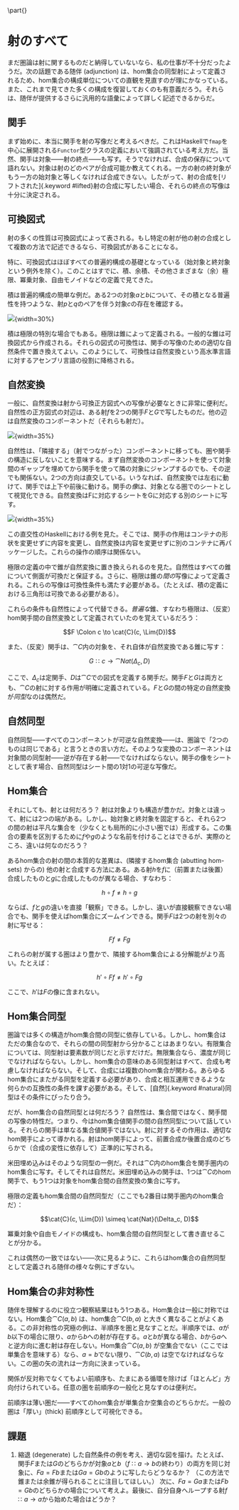 \part{}

# 射のすべて

まだ圏論は射に関するものだと納得していないなら、私の仕事が不十分だったようだ。次の話題である随伴 (adjunction) は、hom集合の同型射によって定義されるため、hom集合の構成単位についての直観を見直すのが理にかなっている。また、これまで見てきた多くの構成を復習しておくのも有意義だろう。それらは、随伴が提供するさらに汎用的な語彙によって詳しく記述できるからだ。

## 関手

まず始めに、本当に関手を射の写像だと考えるべきだ。これはHaskellで`fmap`を中心に展開される`Functor`型クラスの定義において強調されている考え方だ。当然、関手は対象――射の終点――も写す。そうでなければ、合成の保存について語れない。対象は射のどのペアが合成可能か教えてくれる。一方の射の終対象がもう一方の始対象と等しくなければ合成できない。したがって、射の合成を[リフトされた]{.keyword #lifted}射の合成に写したい場合、それらの終点の写像は十分に決定される。

## 可換図式

射の多くの性質は可換図式によって表される。もし特定の射が他の射の合成として複数の方法で記述できるなら、可換図式があることになる。

特に、可換図式はほぼすべての普遍的構成の基礎となっている（始対象と終対象という例外を除く）。このことはすでに、積、余積、その他さまざまな（余）極限、冪乗対象、自由モノイドなどの定義で見てきた。

積は普遍的構成の簡単な例だ。ある2つの対象$a$と$b$について、その積となる普遍性を持つような、射$p$と$q$のペアを伴う対象$c$の存在を確認する。

![](images/productranking.jpg){width=30%}

積は極限の特別な場合でもある。極限は錐によって定義される。一般的な錐は可換図式から作成される。それらの図式の可換性は、関手の写像のための適切な自然条件で置き換えてよい。このようにして、可換性は自然変換という高水準言語に対するアセンブリ言語の役割に降格される。

## 自然変換

一般に、自然変換は射から可換正方図式への写像が必要なときに非常に便利だ。自然性の正方図式の対辺は、ある射$f$を2つの関手$F$と$G$で写したものだ。他の辺は自然変換のコンポーネントだ（それらも射だ）。

![](images/3_naturality.jpg){width=35%}

自然性は、「隣接する」（射でつながった）コンポーネントに移っても、圏や関手の構造に反しないことを意味する。まず自然変換のコンポーネントを使って対象間のギャップを埋めてから関手を使って隣の対象にジャンプするのでも、その逆でも関係ない。2つの方向は直交している。いうなれば、自然変換では左右に動けて、関手では上下や前後に動ける。関手の*像*は、対象となる圏でのシートとして視覚化できる。自然変換はFに対応するシートをGに対応する別のシートに写す。

![](images/sheets.png){width=35%}

この直交性のHaskellにおける例を見た。そこでは、関手の作用はコンテナの形状を変更せずに内容を変更し、自然変換は内容を変更せずに別のコンテナに再パッケージした。これらの操作の順序は関係ない。

極限の定義の中で錐が自然変換に置き換えられるのを見た。自然性はすべての錐について側面が可換だと保証する。さらに、極限は錐の*間の*写像によって定義される。これらの写像は可換性条件も満たす必要がある。（たとえば、積の定義における三角形は可換である必要がある）。

これらの条件も自然性によって代替できる。*普遍な*錐、すなわち極限は、（反変）hom関手間の自然変換として定義されていたのを覚えているだろう：

$$F \Colon c \to \cat{C}(c, \Lim{D})$$

また、（反変）関手は、$\cat{C}$内の対象を、それ自体が自然変換である錐に写す：

$$G \Colon c \to \cat{Nat}(\Delta_c, D)$$

ここで、$\Delta_c$は定関手、$D$は$\cat{C}$での図式を定義する関手だ。関手$F$と$G$は両方とも、$\cat{C}$の射に対する作用が明確に定義されている。$F$と$G$の間の特定の自然変換が*同型*なのは偶然だ。

## 自然同型

自然同型――すべてのコンポーネントが可逆な自然変換――は、圏論で「2つのものは同じである」と言うときの言い方だ。そのような変換のコンポーネントは対象間の同型射――逆が存在する射――でなければならない。関手の像をシートとして表す場合、自然同型はシート間の1対1の可逆な写像だ。

## Hom集合

それにしても、射とは何だろう？
射は対象よりも構造が豊かだ。対象とは違って、射には2つの端がある。しかし、始対象と終対象を固定すると、それら2つの間の射は平凡な集合を（少なくとも局所的に小さい圏では）形成する。この集合の要素を区別するために$f$や$g$のような名前を付けることはできるが、実際のところ、違いは何なのだろう？


あるhom集合の射の間の本質的な差異は、(隣接するhom集合 (abutting hom-sets) からの) 他の射と合成する方法にある。ある射$h$を$f$に（前置または後置）合成したものと$g$に合成したものが異なる場合、すなわち：

$$h \circ f \neq h \circ g$$

ならば、$f$と$g$の違いを直接「観察」できる。しかし、違いが直接観察できない場合でも、関手を使えばhom集合にズームインできる。関手$F$は2つの射を別々の射に写せる：

$$F f \neq F g$$

これらの射が属する圏はより豊かで、隣接するhom集合による分解能がより高い。たとえば：

$$h' \circ F f \neq h' \circ F g$$

ここで、$h'$は$F$の像に含まれない。

## Hom集合同型

圏論では多くの構造がhom集合間の同型に依存している。しかし、hom集合はただの集合なので、それらの間の同型射から分かることはあまりない。有限集合については、同型射は要素数が同じだと示すだけだ。無限集合なら、濃度が同じでなければならない。しかし、hom集合の意味のある同型射はすべて、合成も考慮しなければならない。そして、合成には複数のhom集合が関わる。あらゆるhom集合にまたがる同型を定義する必要があり、合成と相互運用できるような何らかの互換性の条件を課す必要がある。そして、[自然]{.keyword #natural}同型はその条件にぴったり合う。

だが、hom集合の自然同型とは何だろう？
自然性は、集合間ではなく、関手間の写像の特性だ。つまり、今はhom集合値関手の間の自然同型について話している。それらの関手は単なる集合値関手ではない。射に対するその作用は、適切なhom関手によって導かれる。射はhom関手によって、前置合成か後置合成のどちらかで（合成の変性に依存して）正準的に写される。

米田埋め込みはそのような同型の一例だ。それは$\cat{C}$内のhom集合を関手圏内のhom集合に写す。そしてそれは自然だ。米田埋め込みの関手は、1つは$\cat{C}$のhom関手で、もう1つは対象をhom集合間の自然変換の集合に写す。

極限の定義もhom集合間の自然同型だ（ここでも2番目は関手圏内のhom集合だ）：

$$\cat{C}(c, \Lim{D}) \simeq \cat{Nat}(\Delta_c, D)$$

冪乗対象や自由モノイドの構成も、hom集合間の自然同型として書き直せることが分かる。

これは偶然の一致ではない――次に見るように、これらはhom集合の自然同型として定義される随伴の様々な例にすぎない。

## Hom集合の非対称性

随伴を理解するのに役立つ観察結果はもう1つある。Hom集合は一般に対称ではない。Hom集合$\cat{C}(a, b)$ は、hom集合$\cat{C}(b, a)$ と大きく異なることがよくある。この非対称性の究極の例は、半順序を圏と見なすことだ。半順序では、$a$が$b$以下の場合に限り、$a$から$b$への射が存在する。$a$と$b$が異なる場合、$b$から$a$へと逆方向に進む射は存在しない。Hom集合$\cat{C}(a, b)$ が空集合でない（ここでは単集合を意味する）なら、$a = b$でない限り、$\cat{C}(b, a)$ は空でなければならない。この圏の矢の流れは一方向に決まっている。

関係が反対称でなくてもよい前順序も、たまにある循環を除けば「ほとんど」方向付けられている。任意の圏を前順序の一般化と見なすのは便利だ。

前順序は薄い圏だ――すべてのhom集合が単集合か空集合のどちらかだ。一般の圏は「厚い」(thick) 前順序として可視化できる。

## 課題

1. 縮退 (degenerate) した自然条件の例を考え、適切な図を描け。たとえば、関手$F$または$G$のどちらかが対象$a$と$b$（$f \Colon a \to b$の終わり）の両方を同じ対象に、$F a = F b$または$G a = G b$のように写したらどうなるか？
  （この方法で錐または余錐が得られることに注目してほしい。）
   次に、$F a = G a$または$F b = G b$のどちらかの場合について考えよ。最後に、自分自身へループする射$f \Colon a \to a$から始めた場合はどうか？
